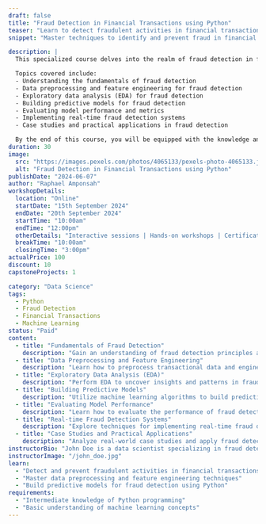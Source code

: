 ```yaml
---
draft: false
title: "Fraud Detection in Financial Transactions using Python"
teaser: "Learn to detect fraudulent activities in financial transactions using Python"
snippet: "Master techniques to identify and prevent fraud in financial transactions with Python."

description: |
  This specialized course delves into the realm of fraud detection in financial transactions using Python. You will learn how to leverage Python's powerful libraries and algorithms to analyze transactional data, detect anomalies, and build predictive models to identify fraudulent activities.

  Topics covered include:
  - Understanding the fundamentals of fraud detection
  - Data preprocessing and feature engineering for fraud detection
  - Exploratory data analysis (EDA) for fraud detection
  - Building predictive models for fraud detection
  - Evaluating model performance and metrics
  - Implementing real-time fraud detection systems
  - Case studies and practical applications in fraud detection

  By the end of this course, you will be equipped with the knowledge and skills to effectively detect and prevent fraud in financial transactions using Python.
duration: 30
image:
  src: "https://images.pexels.com/photos/4065133/pexels-photo-4065133.jpeg?auto=compress&cs=tinysrgb&w=1260&h=750&dpr=1"
  alt: "Fraud Detection in Financial Transactions using Python"
publishDate: "2024-06-07"
author: "Raphael Amponsah"
workshopDetails:
  location: "Online"
  startDate: "15th September 2024"
  endDate: "20th September 2024"
  startTime: "10:00am"
  endTime: "12:00pm"
  otherDetails: "Interactive sessions | Hands-on workshops | Certificate of completion provided"
  breakTime: "10:00am"
  closingTime: "3:00pm"
actualPrice: 100
discount: 10
capstoneProjects: 1

category: "Data Science"
tags:
  - Python
  - Fraud Detection
  - Financial Transactions
  - Machine Learning
status: "Paid"
content:
  - title: "Fundamentals of Fraud Detection"
    description: "Gain an understanding of fraud detection principles and techniques."
  - title: "Data Preprocessing and Feature Engineering"
    description: "Learn how to preprocess transactional data and engineer features for fraud detection."
  - title: "Exploratory Data Analysis (EDA)"
    description: "Perform EDA to uncover insights and patterns in fraudulent activities."
  - title: "Building Predictive Models"
    description: "Utilize machine learning algorithms to build predictive models for fraud detection."
  - title: "Evaluating Model Performance"
    description: "Learn how to evaluate the performance of fraud detection models using appropriate metrics."
  - title: "Real-time Fraud Detection Systems"
    description: "Explore techniques for implementing real-time fraud detection systems."
  - title: "Case Studies and Practical Applications"
    description: "Analyze real-world case studies and apply fraud detection techniques to practical scenarios."
instructorBio: "John Doe is a data scientist specializing in fraud detection with over 5 years of experience. He has worked on numerous projects in the financial sector and is passionate about sharing his expertise."
instructorImage: "/john_doe.jpg"
learn:
  - "Detect and prevent fraudulent activities in financial transactions"
  - "Master data preprocessing and feature engineering techniques"
  - "Build predictive models for fraud detection using Python"
requirements:
  - "Intermediate knowledge of Python programming"
  - "Basic understanding of machine learning concepts"
---
```

